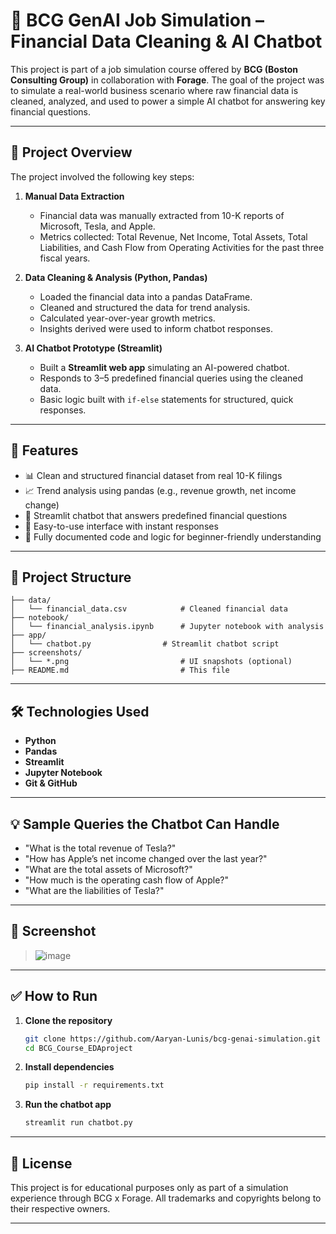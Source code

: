 
# 💼 BCG GenAI Job Simulation – Financial Data Cleaning & AI Chatbot

This project is part of a job simulation course offered by **BCG (Boston Consulting Group)** in collaboration with **Forage**. The goal of the project was to simulate a real-world business scenario where raw financial data is cleaned, analyzed, and used to power a simple AI chatbot for answering key financial questions.

---

## 📌 Project Overview


The project involved the following key steps:

1. **Manual Data Extraction**

   * Financial data was manually extracted from 10-K reports of Microsoft, Tesla, and Apple.
   * Metrics collected: Total Revenue, Net Income, Total Assets, Total Liabilities, and Cash Flow from Operating Activities for the past three fiscal years.

2. **Data Cleaning & Analysis (Python, Pandas)**

   * Loaded the financial data into a pandas DataFrame.
   * Cleaned and structured the data for trend analysis.
   * Calculated year-over-year growth metrics.
   * Insights derived were used to inform chatbot responses.

3. **AI Chatbot Prototype (Streamlit)**

   * Built a **Streamlit web app** simulating an AI-powered chatbot.
   * Responds to 3–5 predefined financial queries using the cleaned data.
   * Basic logic built with `if-else` statements for structured, quick responses.

---

## 🚀 Features

* 📊 Clean and structured financial dataset from real 10-K filings
* 📈 Trend analysis using pandas (e.g., revenue growth, net income change)
* 🤖 Streamlit chatbot that answers predefined financial questions
* 💬 Easy-to-use interface with instant responses
* 📝 Fully documented code and logic for beginner-friendly understanding

---

## 📂 Project Structure

```
├── data/
│   └── financial_data.csv            # Cleaned financial data
├── notebook/
│   └── financial_analysis.ipynb      # Jupyter notebook with analysis
├── app/
│   └── chatbot.py                # Streamlit chatbot script
├── screenshots/
│   └── *.png                         # UI snapshots (optional)
├── README.md                         # This file
```

---

## 🛠 Technologies Used

* **Python**
* **Pandas**
* **Streamlit**
* **Jupyter Notebook**
* **Git & GitHub**

---

## 💡 Sample Queries the Chatbot Can Handle

* "What is the total revenue of Tesla?"
* "How has Apple’s net income changed over the last year?"
* "What are the total assets of Microsoft?"
* "How much is the operating cash flow of Apple?"
* "What are the liabilities of Tesla?"

---

## 📸 Screenshot

> ![image](https://github.com/user-attachments/assets/caa2cf24-7e5b-4029-ba1a-88b54d5cb5ec)

---

## ✅ How to Run

1. **Clone the repository**

   ```bash
   git clone https://github.com/Aaryan-Lunis/bcg-genai-simulation.git
   cd BCG_Course_EDAproject
   ```

2. **Install dependencies**

   ```bash
   pip install -r requirements.txt
   ```

3. **Run the chatbot app**

   ```bash
   streamlit run chatbot.py
   ```

---

## 📄 License

This project is for educational purposes only as part of a simulation experience through BCG x Forage. All trademarks and copyrights belong to their respective owners.

---
